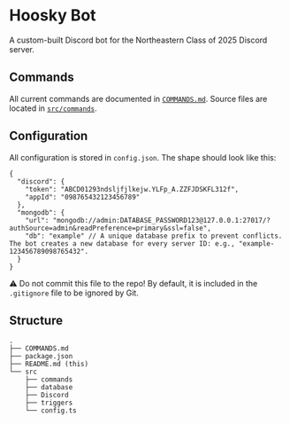 # Hoosky Bot

A custom-built Discord bot for the Northeastern Class of 2025 Discord server.

## Commands

All current commands are documented in [`COMMANDS.md`](COMMANDS.md). Source files are located in [`src/commands`](src/commands).

## Configuration

All configuration is stored in `config.json`. The shape should look like this:

```jsonc
{
  "discord": {
    "token": "ABCD01293ndsljfjlkejw.YLFp_A.ZZFJDSKFL312f",
    "appId": "098765432123456789"
  },
  "mongodb": {
    "url": "mongodb://admin:DATABASE_PASSWORD123@127.0.0.1:27017/?authSource=admin&readPreference=primary&ssl=false",
    "db": "example" // A unique database prefix to prevent conflicts. The bot creates a new database for every server ID: e.g., "example-123456789098765432".
  }
}
```

⚠️ Do not commit this file to the repo! By default, it is included in the `.gitignore` file to be ignored by Git.

## Structure

```
.
├── COMMANDS.md
├── package.json
├── README.md (this)
└── src
    ├── commands
    ├── database
    ├── Discord
    ├── triggers
    └── config.ts
```

